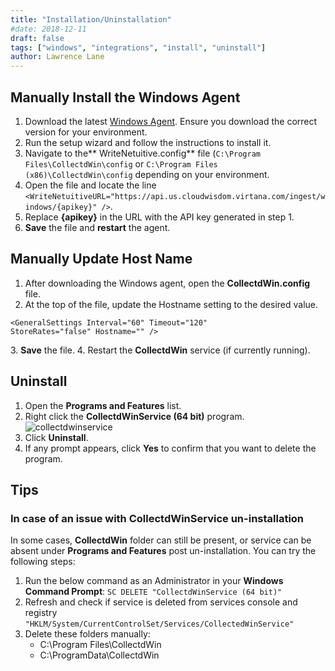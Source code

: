 ```yaml
---
title: "Installation/Uninstallation"
#date: 2018-12-11
draft: false
tags: ["windows", "integrations", "install", "uninstall"]
author: Lawrence Lane
---
```


## Manually Install the Windows Agent
1. Download the latest [Windows Agent](https://repos.app.metricly.com/windows-agent/index.html). Ensure you download the correct version for your environment.
2. Run the setup wizard and follow the instructions to install it.
3. Navigate to the** WriteNetuitive.config** file (`C:\Program Files\CollectdWin\config` or `C:\Program Files (x86)\CollectdWin\config` depending on your environment.
4. Open the file and locate the line `<WriteNetuitiveURL="https://api.us.cloudwisdom.virtana.com/ingest/windows/{apikey}" />`.
5. Replace **{apikey}** in the URL with the API key generated in step 1.
6. **Save** the file and **restart** the agent.

## Manually Update Host Name

1. After downloading the Windows agent, open the **CollectdWin.config** file.
2. At the top of the file, update the Hostname setting to the desired value.

```
<GeneralSettings Interval="60" Timeout="120"
StoreRates="false" Hostname="" />
```

3\. **Save** the file.
4. Restart the **CollectdWin** service (if currently running).

## Uninstall

1. Open the **Programs and Features** list.
2. Right click the **CollectdWinService (64 bit)** program.
![collectdwinservice](/images/windows-agent-uninstall/collectdwinservice.png)
3. Click **Uninstall**.
4. If any prompt appears, click **Yes** to confirm that you want to delete the program.

## Tips
### In case of an issue with **CollectdWinService** un-installation

In some cases, **CollectdWin** folder can still be present, or service can be absent under **Programs and Features**
post un-installation. You can try the following steps:

1. Run the below command as an Administrator in your **Windows Command Prompt**:
`SC DELETE "CollectdWinService (64 bit)"`
2. Refresh and check if service is deleted from services console and registry
`"HKLM/System/CurrentControlSet/Services/CollectedWinService"`
3. Delete these folders manually:
    - C:\Program Files\CollectdWin
    - C:\ProgramData\CollectdWin
